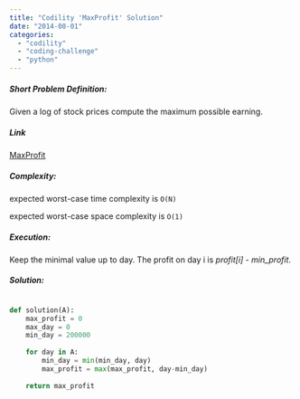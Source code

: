 ```yaml
---
title: "Codility 'MaxProfit' Solution"
date: "2014-08-01"
categories: 
  - "codility"
  - "coding-challenge"
  - "python"
---
```


##### Short Problem Definition:

Given a log of stock prices compute the maximum possible earning.

##### Link

[MaxProfit](https://codility.com/demo/take-sample-test/max_profit)

##### Complexity:

expected worst-case time complexity is `O(N)`

expected worst-case space complexity is `O(1)`

##### Execution:

Keep the minimal value up to day. The profit on day i is _profit\[i\] - min\_profit_.

##### Solution:

```python

def solution(A):
    max_profit = 0
    max_day = 0
    min_day = 200000
    
    for day in A:
        min_day = min(min_day, day)
        max_profit = max(max_profit, day-min_day)
    
    return max_profit
```
